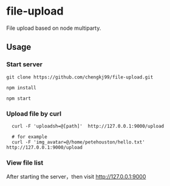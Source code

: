 # file-upload

File upload based on node multiparty.

## Usage

### Start server

```shell
git clone https://github.com/chengkj99/file-upload.git

npm install

npm start
```

### Upload file by curl

```shell
  curl -F 'uploadsh=@[path]'  http://127.0.0.1:9000/upload

  # for example
  curl -F 'img_avatar=@/home/petehouston/hello.txt'  http://127.0.0.1:9000/upload
```

### View file list

After starting the server，then visit http://127.0.0.1:9000
